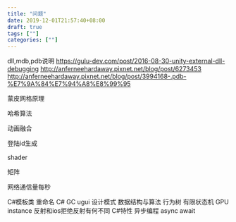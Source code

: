 ```yaml
---
title: "问题"
date: 2019-12-01T21:57:40+08:00
draft: true
tags: [""]
categories: [""]
---
```


<!--more-->

dll,mdb,pdb说明
https://gulu-dev.com/post/2016-08-30-unity-external-dll-debugging
http://anferneehardaway.pixnet.net/blog/post/6273453
http://anferneehardaway.pixnet.net/blog/post/3994168-.pdb-%E7%9A%84%E7%94%A8%E8%99%95

蒙皮网格原理

哈希算法

动画融合

登陆id生成

shader

矩阵



网络通信量每秒


C#模板类 重命名
C# GC
ugui
设计模式
数据结构与算法
行为树
有限状态机
GPU instance
反射和ios拒绝反射有何不同
C#特性
异步编程 async await
